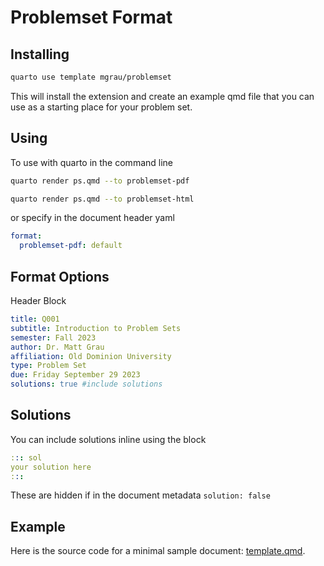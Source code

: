 # Problemset Format

## Installing

```bash
quarto use template mgrau/problemset
```

This will install the extension and create an example qmd file that you can use as a starting place for your problem set.

## Using

To use with quarto in the command line

```bash
quarto render ps.qmd --to problemset-pdf
```

```bash
quarto render ps.qmd --to problemset-html
```

or specify in the document header yaml

```yaml
format:
  problemset-pdf: default
```

## Format Options

Header Block

```yaml
title: Q001
subtitle: Introduction to Problem Sets
semester: Fall 2023
author: Dr. Matt Grau
affiliation: Old Dominion University
type: Problem Set
due: Friday September 29 2023
solutions: true #include solutions
```

## Solutions

You can include solutions inline using the block

```yaml
::: sol
your solution here
:::
```

These are hidden if in the document metadata `solution: false`

## Example

Here is the source code for a minimal sample document: [template.qmd](template.qmd).
